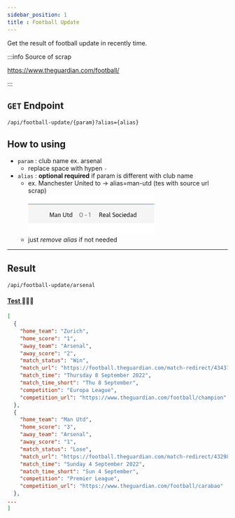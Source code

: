 ```yaml
---
sidebar_position: 1
title : Football Update
---
```


Get the result of football update in recently time.

:::info Source of scrap

https://www.theguardian.com/football/

:::
## `GET` Endpoint

```
/api/football-update/{param}?alias={alias}
```

## How to using

- `param` : club name ex. arsenal
  - replace space with hypen `-`
- `alias` : **optional required** if param is different with club name
  - ex. Manchester United to &rarr; alias=man-utd (tes with source url scrap)  
  ![image1](./assets/img1.jpg)
  - just *remove alias* if not needed
---

## Result
```
/api/football-update/arsenal
```
#### <a href='/api/football-update/arsenal' target="_blank">Test </a>🏃🏻‍♂️

```json title="Response Example:"
[
  {
    "home_team": "Zurich",
    "home_score": "1",
    "away_team": "Arsenal",
    "away_score": "2",
    "match_status": "Win",
    "match_url": "https://football.theguardian.com/match-redirect/4343113",
    "match_time": "Thursday 8 September 2022",
    "match_time_short": "Thu 8 September",
    "competition": "Europa League",
    "competition_url": "https://www.theguardian.com/football/champion"
  },
  {
    "home_team": "Man Utd",
    "home_score": "3",
    "away_team": "Arsenal",
    "away_score": "1",
    "match_status": "Lose",
    "match_url": "https://football.theguardian.com/match-redirect/4329863",
    "match_time": "Sunday 4 September 2022",
    "match_time_short": "Sun 4 September",
    "competition": "Premier League",
    "competition_url": "https://www.theguardian.com/football/carabao"
  },
...
]
```